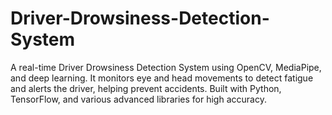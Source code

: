 # Driver-Drowsiness-Detection-System
A real-time Driver Drowsiness Detection System using OpenCV, MediaPipe, and deep learning. It monitors eye and head movements to detect fatigue and alerts the driver, helping prevent accidents. Built with Python, TensorFlow, and various advanced libraries for high accuracy.
